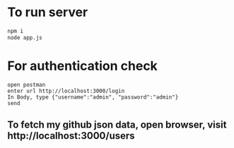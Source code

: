 # To run server
```bash
npm i 
node app.js
```
# For authentication check
```
open postman 
enter url http://localhost:3000/login
In Body, type {"username":"admin", "password":"admin"}
send
```
## To fetch my github json data, open browser, visit http://localhost:3000/users 
